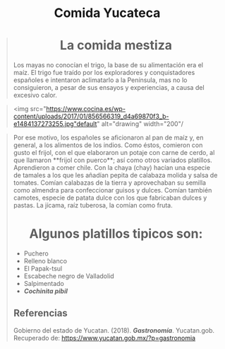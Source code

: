 
# <H1 align="center"> Comida Yucateca
>
>
> ## <H1 align="center"> La comida mestiza
> 
> Los mayas no conocían el trigo, la base de su alimentación era el maíz. El trigo fue traído por los exploradores y conquistadores españoles e intentaron aclimatarlo a la Península, mas no lo consiguieron, a pesar de sus ensayos y experiencias, a causa del excesivo calor.</div>
 
> <img src="https://www.cocina.es/wp-content/uploads/2017/01/856566319_d4a69870f3_b-e1484137273255.jpg"default" alt="drawing" width="200"/
> <br>
> 

><div class="text-justify">
> Por ese motivo, los españoles se aficionaron al pan de maíz y, en general, a los alimentos de los indios. Como éstos, comieron con gusto el frijol, con el que elaboraron un potaje con carne de cerdo, al que llamaron **frijol con puerco**; así como otros variados platillos. Aprendieron a comer chile. Con la chaya (chay) hacían una especie de tamales a los que les añadían pepita de calabaza molida y salsa de tomates. Comían calabazas de la tierra y aprovechaban su semilla como almendra para confeccionar guisos y dulces. Comían también camotes, especie de patata dulce con los que fabricaban dulces y pastas. La jícama, raíz tuberosa, la comían como fruta.</div>
>
>
>### <H1 align="center"> Algunos platillos tipicos son: 
>- Puchero
>- Relleno blanco
>- El Papak-tsul
>- Escabeche negro de Valladolid
>- Salpimentado
>- ***Cochinita pibil***
>
>## Referencias 
> Gobierno del estado de Yucatan. (2018). ***Gastronomía***. Yucatan.gob. Recuperado de: https://www.yucatan.gob.mx/?p=gastronomia
